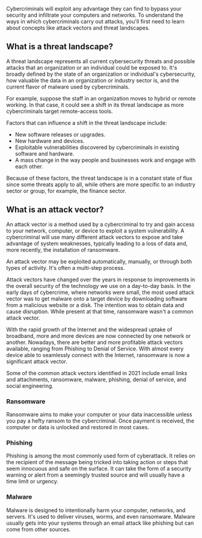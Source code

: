 Cybercriminals will exploit any advantage they can find to bypass your security and infiltrate your computers and networks. To understand the ways in which cybercriminals carry out attacks, you'll first need to learn about concepts like attack vectors and threat landscapes.

## What is a threat landscape?

A threat landscape represents all current cybersecurity threats and possible attacks that an organization or an individual could be exposed to. It's broadly defined by the state of an organization or individual's cybersecurity, how valuable the data in an organization or industry sector is, and the current flavor of malware used by cybercriminals.

For example, suppose the staff in an organization moves to hybrid or remote working. In that case, it could see a shift in its threat landscape as more cybercriminals target remote-access tools.

Factors that can influence a shift in the threat landscape include:

- New software releases or upgrades.
- New hardware and devices.
- Exploitable vulnerabilities discovered by cybercriminals in existing software and hardware.
- A mass change in the way people and businesses work and engage with each other.

Because of these factors, the threat landscape is in a constant state of flux since some threats apply to all, while others are more specific to an industry sector or group, for example, the finance sector.

## What is an attack vector?

An attack vector is a method used by a cybercriminal to try and gain access to your network, computer, or device to exploit a system vulnerability. A cybercriminal will use many different attack vectors to expose and take advantage of system weaknesses, typically leading to a loss of data and, more recently, the installation of ransomware.

An attack vector may be exploited automatically, manually, or through both types of activity. It's often a multi-step process.

Attack vectors have changed over the years in response to improvements in the overall security of the technology we use on a day-to-day basis. In the early days of cybercrime, where networks were small, the most used attack vector was to get malware onto a target device by downloading software from a malicious website or a disk. The intention was to obtain data and cause disruption. While present at that time, ransomware wasn't a common attack vector.

With the rapid growth of the Internet and the widespread uptake of broadband, more and more devices are now connected by one network or another. Nowadays, there are better and more profitable attack vectors available, ranging from Phishing to Denial of Service. With almost every device able to seamlessly connect with the Internet, ransomware is now a significant attack vector.

Some of the common attack vectors identified in 2021 include email links and attachments, ransomware, malware, phishing, denial of service, and social engineering.

### Ransomware

Ransomware aims to make your computer or your data inaccessible unless you pay a hefty ransom to the cybercriminal. Once payment is received, the computer or data is unlocked and restored in most cases.

### Phishing

Phishing is among the most commonly used form of cyberattack. It relies on the recipient of the message being tricked into taking action or steps that seem innocuous and safe on the surface. It can take the form of a security warning or alert from a seemingly trusted source and will usually have a time limit or urgency.

### Malware

Malware is designed to intentionally harm your computer, networks, and servers. It's used to deliver viruses, worms, and even ransomware. Malware usually gets into your systems through an email attack like phishing but can come from other sources.